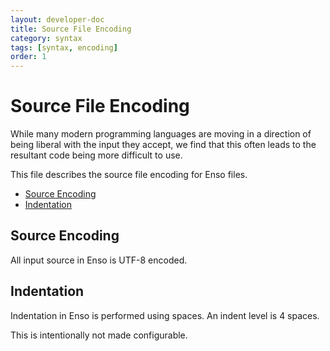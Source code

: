 ```yaml
---
layout: developer-doc
title: Source File Encoding
category: syntax
tags: [syntax, encoding]
order: 1
---
```


# Source File Encoding
While many modern programming languages are moving in a direction of being
liberal with the input they accept, we find that this often leads to the
resultant code being more difficult to use.

This file describes the source file encoding for Enso files.

<!-- MarkdownTOC levels="2,3" autolink="true" -->

- [Source Encoding](#source-encoding)
- [Indentation](#indentation)

<!-- /MarkdownTOC -->

## Source Encoding
All input source in Enso is UTF-8 encoded.

## Indentation
Indentation in Enso is performed using spaces. An indent level is 4 spaces.

This is intentionally not made configurable.
